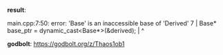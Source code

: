 **result**:
 
main.cpp:7:50: error: 'Base' is an inaccessible base of 'Derived'
    7 |     Base* base_ptr = dynamic_cast<Base*>(&derived);
      |                                                  ^
 
**godbolt**: https://godbolt.org/z/Thaos1ob1
